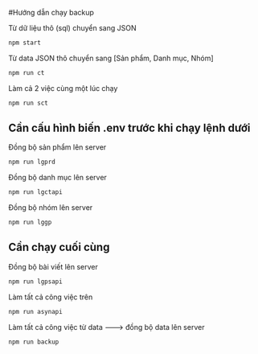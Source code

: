 #Hướng dẫn chạy backup

Từ dữ liệu thô (sql) chuyển sang JSON

```bash
npm start
```

Từ data JSON thô chuyển sang [Sản phẩm, Danh mục, Nhóm]

```bash
npm run ct
```

Làm cả 2 việc cùng một lúc chạy

```bash
npm run sct
```

## Cần cấu hình biến .env trước khi chạy lệnh dưới

Đồng bộ sản phẩm lên server

```bash
npm run lgprd
```

Đồng bộ danh mục lên server

```bash
npm run lgctapi
```

Đồng bộ nhóm lên server

```bash
npm run lggp
```

## Cần chạy cuối cùng

Đồng bộ bài viết lên server

```bash
npm run lgpsapi
```

Làm tất cả công việc trên

```bash
npm run asynapi
```

Làm tất cả công việc từ data ---> đồng bộ data lên server

```bash
npm run backup
```
